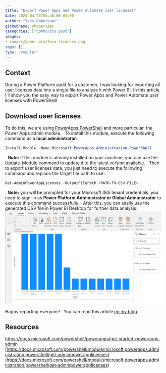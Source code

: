 ```yaml
---
title: "Export Power Apps and Power Automate user licenses"
date: 2021-04-23T05:48:00-04:00
author: "Yves Habersaat"
githubname: yhabersaat
categories: ["Community post"]
images:
- images/power-platform-licenses.png
tags: []
type: "regular"
---
```


## Context 

During a Power Platform audit for a customer, I was looking for
exporting all user licenses data into a single file to analyze it with
Power BI. In this article, I'll show you the easy way to export Power
Apps and Power Automate user licenses with PowerShell!
 
## Download user licenses 

To do this, we are using [PowerApps
PowerShell](https://docs.microsoft.com/powershell/powerapps/overview)
and more particular, the Power Apps admin module.
 
To install this module, execute the following command as a
**local administrator**:
 
```powershell
Install-Module -Name Microsoft.PowerApps.Administration.PowerShell
```
 
**Note:** if this module is already installed on your machine, you can
use the
[Update-Module](https://docs.microsoft.com/powershell/module/powershellget/update-module)
command to update it to the latest version available.
 
Then to export user licenses data, you just need to execute the
following command and replace the target file path to use:
 
```powershell
Get-AdminPowerAppLicenses -OutputFilePath <PATH-TO-CSV-FILE>
```
 
**Note:** you will be prompted for your Microsoft 365 tenant
credentials, you need to sign-in as **Power Platform Administrator or
Global Administrator** to execute this command successfully.
 
After this, you can easily use the generated CSV file in Power BI
Desktop for further data analysis:
 
![power-platform-licenses.png](images/power-platform-licenses.png)


Happy reporting everyone!
 
You can read this article [on my blog](https://yhabersaat.ch/2021/04/18/get-power-apps-power-automate-user-licenses/).
 

## Resources 

<https://docs.microsoft.com/powershell/powerapps/get-started-powerapps-admin>
[https://docs.microsoft.com/powershell/module/microsoft.powerapps.administration.powershell/get-adminpowerapplicenses](https://docs.microsoft.com/powershell/module/microsoft.powerapps.administration.powershell/get-adminpowerapplicenses)
